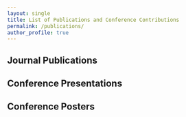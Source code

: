 ```yaml
---
layout: single
title: List of Publications and Conference Contributions
permalink: /publications/
author_profile: true
---
```


## Journal Publications

## Conference Presentations

## Conference Posters
